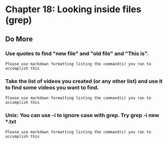 
# Chapter 18: Looking inside files (grep)

## Do More

### Use quotes to find "new file" and "old file" and "This is".

    Please use markdown formatting listing the command(s) you ran to accomplish this

### Take the list of videos you created (or any other list) and use it to find some videos you want to find.

    Please use markdown formatting listing the command(s) you ran to accomplish this

### Unix: You can use -i to ignore case with grep. Try grep -i new *.txt

    Please use markdown formatting listing the command(s) you ran to accomplish this

